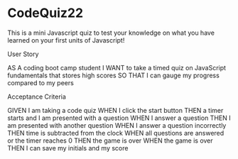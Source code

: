 # CodeQuiz22

This is a mini Javascript quiz to test your knowledge on what you have learned on your first units of Javascript!

User Story

AS A coding boot camp student
I WANT to take a timed quiz on JavaScript fundamentals that stores high scores
SO THAT I can gauge my progress compared to my peers



Acceptance Criteria

GIVEN I am taking a code quiz
WHEN I click the start button
THEN a timer starts and I am presented with a question
WHEN I answer a question
THEN I am presented with another question
WHEN I answer a question incorrectly
THEN time is subtracted from the clock
WHEN all questions are answered or the timer reaches 0
THEN the game is over
WHEN the game is over
THEN I can save my initials and my score


